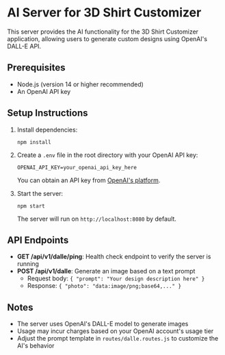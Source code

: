 # AI Server for 3D Shirt Customizer

This server provides the AI functionality for the 3D Shirt Customizer application, allowing users to generate custom designs using OpenAI's DALL-E API.

## Prerequisites

- Node.js (version 14 or higher recommended)
- An OpenAI API key

## Setup Instructions

1. Install dependencies:

   ```
   npm install
   ```

2. Create a `.env` file in the root directory with your OpenAI API key:

   ```
   OPENAI_API_KEY=your_openai_api_key_here
   ```

   You can obtain an API key from [OpenAI's platform](https://platform.openai.com/api-keys).

3. Start the server:

   ```
   npm start
   ```

   The server will run on `http://localhost:8080` by default.

## API Endpoints

- **GET /api/v1/dalle/ping**: Health check endpoint to verify the server is running
- **POST /api/v1/dalle**: Generate an image based on a text prompt
  - Request body: `{ "prompt": "Your design description here" }`
  - Response: `{ "photo": "data:image/png;base64,..." }`

## Notes

- The server uses OpenAI's DALL-E model to generate images
- Usage may incur charges based on your OpenAI account's usage tier
- Adjust the prompt template in `routes/dalle.routes.js` to customize the AI's behavior
